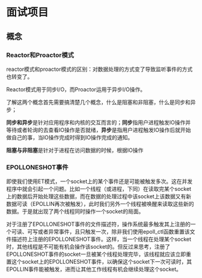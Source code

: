 # 面试项目

## 概念

### Reactor和Proactor模式

reactor模式和proactor模式的区别：对数据处理的方式变了导致监听事件的方式也转变了。

Reactor模式用于同步I/O，而Proactor运用于异步I/O操作。

了解这两个概念首先需要搞清楚几个概念，什么是阻塞和非阻塞，什么是同步和异步；

**同步和异步**是针对应用程序和内核的交互而言的；**同步**指用户进程触发IO操作并等待或者轮询的去查看IO操作是否就绪，**异步**是指用户进程触发IO操作后就开始做自己的事，当IO操作完成时得到IO操作完成的通知。

**阻塞与非阻塞**是针对于进程在访问数据的时候，根据IO操作





### EPOLLONESHOT事件

即使我们使用ET模式，一个socket上的某个事件还是可能被触发多次。这在并发程序中就会引起一个问题。比如一个线程（或进程，下同）在读取完某个socket上的数据后开始处理这些数据，而在数据的处理过程中该socket上该数据又有新数据可读（EPOLLIN再次被触发），此时我们另外一个线程被唤醒来读取这些新的数据。于是就出现了两个线程同时操作一个socket的局面。

对于注册了EPOLLONESHOT事件的文件描述符，操作系统最多触发其上注册的一个可读、可写或者异常事件，且只触发一次，除非我们使用epoll_ctl函数重置该文件描述符上注册的EPOLLONESHOT事件。这样，当一个线程在处理某个socket时，其他线程是不可能有机会操作该socket的。但反过来思考，注册了EPOLLONESHOT事件的socket一旦被某个线程处理完毕，该线程就应该立即重置这个socket上的EPOLLONESHOT事件，以确保这个socket下一次可读时，其EPOLLIN事件能被触发，进而让其他工作线程有机会继续处理这个socket。

